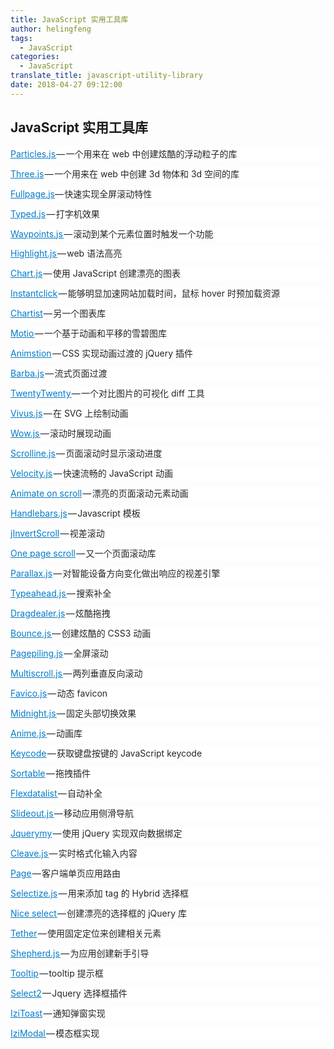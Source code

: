 ```yaml
---
title: JavaScript 实用工具库
author: helingfeng
tags:
  - JavaScript
categories:
  - JavaScript
translate_title: javascript-utility-library
date: 2018-04-27 09:12:00
---
```

## JavaScript 实用工具库

<p style="margin-top: 0px; margin-bottom: 0.714285em; padding: 0px; border: 0px; line-height: 1.57143em; color: rgb(33, 37, 41); font-family: &quot;Monospaced Number&quot;, &quot;Chinese Quote&quot;, -apple-system, system-ui, &quot;Segoe UI&quot;, Roboto, &quot;PingFang SC&quot;, &quot;Hiragino Sans GB&quot;, &quot;Microsoft YaHei&quot;, &quot;Helvetica Neue&quot;, Helvetica, Arial, sans-serif; white-space: normal; background-color: rgb(255, 255, 255);">
    <a href="http://vincentgarreau.com/particles.js/" target="_blank" style="margin: 0px; padding: 0px; border: 0px; line-height: 1.57143em; cursor: pointer; color: rgb(4, 122, 198);">Particles.js </a>— 一个用来在 web 中创建炫酷的浮动粒子的库
</p>
<p style="margin-top: 0px; margin-bottom: 0.714285em; padding: 0px; border: 0px; line-height: 1.57143em; color: rgb(33, 37, 41); font-family: &quot;Monospaced Number&quot;, &quot;Chinese Quote&quot;, -apple-system, system-ui, &quot;Segoe UI&quot;, Roboto, &quot;PingFang SC&quot;, &quot;Hiragino Sans GB&quot;, &quot;Microsoft YaHei&quot;, &quot;Helvetica Neue&quot;, Helvetica, Arial, sans-serif; white-space: normal; background-color: rgb(255, 255, 255);">
    <a href="https://threejs.org/" target="_blank" style="margin: 0px; padding: 0px; border: 0px; line-height: 1.57143em; cursor: pointer; color: rgb(4, 122, 198);">Three.js</a> — 一个用来在 web 中创建 3d 物体和 3d 空间的库
</p>
<p style="margin-top: 0px; margin-bottom: 0.714285em; padding: 0px; border: 0px; line-height: 1.57143em; color: rgb(33, 37, 41); font-family: &quot;Monospaced Number&quot;, &quot;Chinese Quote&quot;, -apple-system, system-ui, &quot;Segoe UI&quot;, Roboto, &quot;PingFang SC&quot;, &quot;Hiragino Sans GB&quot;, &quot;Microsoft YaHei&quot;, &quot;Helvetica Neue&quot;, Helvetica, Arial, sans-serif; white-space: normal; background-color: rgb(255, 255, 255);">
    <a href="https://alvarotrigo.com/fullPage/#firstPage" target="_blank" style="margin: 0px; padding: 0px; border: 0px; line-height: 1.57143em; cursor: pointer; color: rgb(4, 122, 198);">Fullpage.js</a>— 快速实现全屏滚动特性
</p>
<p style="margin-top: 0px; margin-bottom: 0.714285em; padding: 0px; border: 0px; line-height: 1.57143em; color: rgb(33, 37, 41); font-family: &quot;Monospaced Number&quot;, &quot;Chinese Quote&quot;, -apple-system, system-ui, &quot;Segoe UI&quot;, Roboto, &quot;PingFang SC&quot;, &quot;Hiragino Sans GB&quot;, &quot;Microsoft YaHei&quot;, &quot;Helvetica Neue&quot;, Helvetica, Arial, sans-serif; white-space: normal; background-color: rgb(255, 255, 255);">
    <a href="http://www.mattboldt.com/demos/typed-js/" target="_blank" style="margin: 0px; padding: 0px; border: 0px; line-height: 1.57143em; cursor: pointer; color: rgb(4, 122, 198);">Typed.js</a> — 打字机效果
</p>
<p style="margin-top: 0px; margin-bottom: 0.714285em; padding: 0px; border: 0px; line-height: 1.57143em; color: rgb(33, 37, 41); font-family: &quot;Monospaced Number&quot;, &quot;Chinese Quote&quot;, -apple-system, system-ui, &quot;Segoe UI&quot;, Roboto, &quot;PingFang SC&quot;, &quot;Hiragino Sans GB&quot;, &quot;Microsoft YaHei&quot;, &quot;Helvetica Neue&quot;, Helvetica, Arial, sans-serif; white-space: normal; background-color: rgb(255, 255, 255);">
    <a href="http://imakewebthings.com/waypoints/" target="_blank" style="margin: 0px; padding: 0px; border: 0px; line-height: 1.57143em; cursor: pointer; color: rgb(4, 122, 198);">Waypoints.js </a>— 滚动到某个元素位置时触发一个功能
</p>
<p style="margin-top: 0px; margin-bottom: 0.714285em; padding: 0px; border: 0px; line-height: 1.57143em; color: rgb(33, 37, 41); font-family: &quot;Monospaced Number&quot;, &quot;Chinese Quote&quot;, -apple-system, system-ui, &quot;Segoe UI&quot;, Roboto, &quot;PingFang SC&quot;, &quot;Hiragino Sans GB&quot;, &quot;Microsoft YaHei&quot;, &quot;Helvetica Neue&quot;, Helvetica, Arial, sans-serif; white-space: normal; background-color: rgb(255, 255, 255);">
    <a href="https://highlightjs.org/" target="_blank" style="margin: 0px; padding: 0px; border: 0px; line-height: 1.57143em; cursor: pointer; color: rgb(4, 122, 198);">Highlight.js </a>— web 语法高亮
</p>
<p style="margin-top: 0px; margin-bottom: 0.714285em; padding: 0px; border: 0px; line-height: 1.57143em; color: rgb(33, 37, 41); font-family: &quot;Monospaced Number&quot;, &quot;Chinese Quote&quot;, -apple-system, system-ui, &quot;Segoe UI&quot;, Roboto, &quot;PingFang SC&quot;, &quot;Hiragino Sans GB&quot;, &quot;Microsoft YaHei&quot;, &quot;Helvetica Neue&quot;, Helvetica, Arial, sans-serif; white-space: normal; background-color: rgb(255, 255, 255);">
    <a href="http://www.chartjs.org/" target="_blank" style="margin: 0px; padding: 0px; border: 0px; line-height: 1.57143em; cursor: pointer; color: rgb(4, 122, 198);">Chart.js</a> — 使用 JavaScript 创建漂亮的图表
</p>
<p style="margin-top: 0px; margin-bottom: 0.714285em; padding: 0px; border: 0px; line-height: 1.57143em; color: rgb(33, 37, 41); font-family: &quot;Monospaced Number&quot;, &quot;Chinese Quote&quot;, -apple-system, system-ui, &quot;Segoe UI&quot;, Roboto, &quot;PingFang SC&quot;, &quot;Hiragino Sans GB&quot;, &quot;Microsoft YaHei&quot;, &quot;Helvetica Neue&quot;, Helvetica, Arial, sans-serif; white-space: normal; background-color: rgb(255, 255, 255);">
    <a href="http://instantclick.io/" target="_blank" style="margin: 0px; padding: 0px; border: 0px; line-height: 1.57143em; cursor: pointer; color: rgb(4, 122, 198);">Instantclick</a> — 能够明显加速网站加载时间，鼠标 hover 时预加载资源
</p>
<p style="margin-top: 0px; margin-bottom: 0.714285em; padding: 0px; border: 0px; line-height: 1.57143em; color: rgb(33, 37, 41); font-family: &quot;Monospaced Number&quot;, &quot;Chinese Quote&quot;, -apple-system, system-ui, &quot;Segoe UI&quot;, Roboto, &quot;PingFang SC&quot;, &quot;Hiragino Sans GB&quot;, &quot;Microsoft YaHei&quot;, &quot;Helvetica Neue&quot;, Helvetica, Arial, sans-serif; white-space: normal; background-color: rgb(255, 255, 255);">
    <a href="http://gionkunz.github.io/chartist-js/index.html" target="_blank" style="margin: 0px; padding: 0px; border: 0px; line-height: 1.57143em; cursor: pointer; color: rgb(4, 122, 198);">Chartist</a> — 另一个图表库
</p>
<p style="margin-top: 0px; margin-bottom: 0.714285em; padding: 0px; border: 0px; line-height: 1.57143em; color: rgb(33, 37, 41); font-family: &quot;Monospaced Number&quot;, &quot;Chinese Quote&quot;, -apple-system, system-ui, &quot;Segoe UI&quot;, Roboto, &quot;PingFang SC&quot;, &quot;Hiragino Sans GB&quot;, &quot;Microsoft YaHei&quot;, &quot;Helvetica Neue&quot;, Helvetica, Arial, sans-serif; white-space: normal; background-color: rgb(255, 255, 255);">
    <a href="http://darsa.in/motio/#!introduction" target="_blank" style="margin: 0px; padding: 0px; border: 0px; line-height: 1.57143em; cursor: pointer; color: rgb(4, 122, 198);">Motio </a>— 一个基于动画和平移的雪碧图库
</p>
<p style="margin-top: 0px; margin-bottom: 0.714285em; padding: 0px; border: 0px; line-height: 1.57143em; color: rgb(33, 37, 41); font-family: &quot;Monospaced Number&quot;, &quot;Chinese Quote&quot;, -apple-system, system-ui, &quot;Segoe UI&quot;, Roboto, &quot;PingFang SC&quot;, &quot;Hiragino Sans GB&quot;, &quot;Microsoft YaHei&quot;, &quot;Helvetica Neue&quot;, Helvetica, Arial, sans-serif; white-space: normal; background-color: rgb(255, 255, 255);">
    <a href="http://git.blivesta.com/animsition/" target="_blank" style="margin: 0px; padding: 0px; border: 0px; line-height: 1.57143em; cursor: pointer; color: rgb(4, 122, 198);">Animstion</a> — CSS 实现动画过渡的 jQuery 插件
</p>
<p style="margin-top: 0px; margin-bottom: 0.714285em; padding: 0px; border: 0px; line-height: 1.57143em; color: rgb(33, 37, 41); font-family: &quot;Monospaced Number&quot;, &quot;Chinese Quote&quot;, -apple-system, system-ui, &quot;Segoe UI&quot;, Roboto, &quot;PingFang SC&quot;, &quot;Hiragino Sans GB&quot;, &quot;Microsoft YaHei&quot;, &quot;Helvetica Neue&quot;, Helvetica, Arial, sans-serif; white-space: normal; background-color: rgb(255, 255, 255);">
    <a href="https://github.com/luruke/barba.js" target="_blank" style="margin: 0px; padding: 0px; border: 0px; line-height: 1.57143em; cursor: pointer; color: rgb(4, 122, 198);">Barba.js</a> — 流式页面过渡
</p>
<p style="margin-top: 0px; margin-bottom: 0.714285em; padding: 0px; border: 0px; line-height: 1.57143em; color: rgb(33, 37, 41); font-family: &quot;Monospaced Number&quot;, &quot;Chinese Quote&quot;, -apple-system, system-ui, &quot;Segoe UI&quot;, Roboto, &quot;PingFang SC&quot;, &quot;Hiragino Sans GB&quot;, &quot;Microsoft YaHei&quot;, &quot;Helvetica Neue&quot;, Helvetica, Arial, sans-serif; white-space: normal; background-color: rgb(255, 255, 255);">
    <a href="http://zurb.com/playground/twentytwenty" target="_blank" style="margin: 0px; padding: 0px; border: 0px; line-height: 1.57143em; cursor: pointer; color: rgb(4, 122, 198);">TwentyTwenty </a>— 一个对比图片的可视化 diff 工具
</p>
<p style="margin-top: 0px; margin-bottom: 0.714285em; padding: 0px; border: 0px; line-height: 1.57143em; color: rgb(33, 37, 41); font-family: &quot;Monospaced Number&quot;, &quot;Chinese Quote&quot;, -apple-system, system-ui, &quot;Segoe UI&quot;, Roboto, &quot;PingFang SC&quot;, &quot;Hiragino Sans GB&quot;, &quot;Microsoft YaHei&quot;, &quot;Helvetica Neue&quot;, Helvetica, Arial, sans-serif; white-space: normal; background-color: rgb(255, 255, 255);">
    <a href="https://github.com/maxwellito/vivus#vivusjs" target="_blank" style="margin: 0px; padding: 0px; border: 0px; line-height: 1.57143em; cursor: pointer; color: rgb(4, 122, 198);">Vivus.js</a> — 在 SVG 上绘制动画
</p>
<p style="margin-top: 0px; margin-bottom: 0.714285em; padding: 0px; border: 0px; line-height: 1.57143em; color: rgb(33, 37, 41); font-family: &quot;Monospaced Number&quot;, &quot;Chinese Quote&quot;, -apple-system, system-ui, &quot;Segoe UI&quot;, Roboto, &quot;PingFang SC&quot;, &quot;Hiragino Sans GB&quot;, &quot;Microsoft YaHei&quot;, &quot;Helvetica Neue&quot;, Helvetica, Arial, sans-serif; white-space: normal; background-color: rgb(255, 255, 255);">
    <a href="http://mynameismatthieu.com/WOW/" target="_blank" style="margin: 0px; padding: 0px; border: 0px; line-height: 1.57143em; cursor: pointer; color: rgb(4, 122, 198);">Wow.js </a>— 滚动时展现动画
</p>
<p style="margin-top: 0px; margin-bottom: 0.714285em; padding: 0px; border: 0px; line-height: 1.57143em; color: rgb(33, 37, 41); font-family: &quot;Monospaced Number&quot;, &quot;Chinese Quote&quot;, -apple-system, system-ui, &quot;Segoe UI&quot;, Roboto, &quot;PingFang SC&quot;, &quot;Hiragino Sans GB&quot;, &quot;Microsoft YaHei&quot;, &quot;Helvetica Neue&quot;, Helvetica, Arial, sans-serif; white-space: normal; background-color: rgb(255, 255, 255);">
    <a href="https://github.com/anthonyly/Scrolline.js" target="_blank" style="margin: 0px; padding: 0px; border: 0px; line-height: 1.57143em; cursor: pointer; color: rgb(4, 122, 198);">Scrolline.js</a> — 页面滚动时显示滚动进度
</p>
<p style="margin-top: 0px; margin-bottom: 0.714285em; padding: 0px; border: 0px; line-height: 1.57143em; color: rgb(33, 37, 41); font-family: &quot;Monospaced Number&quot;, &quot;Chinese Quote&quot;, -apple-system, system-ui, &quot;Segoe UI&quot;, Roboto, &quot;PingFang SC&quot;, &quot;Hiragino Sans GB&quot;, &quot;Microsoft YaHei&quot;, &quot;Helvetica Neue&quot;, Helvetica, Arial, sans-serif; white-space: normal; background-color: rgb(255, 255, 255);">
    <a href="http://velocityjs.org/" target="_blank" style="margin: 0px; padding: 0px; border: 0px; line-height: 1.57143em; cursor: pointer; color: rgb(4, 122, 198);">Velocity.js</a> — 快速流畅的 JavaScript 动画
</p>
<p style="margin-top: 0px; margin-bottom: 0.714285em; padding: 0px; border: 0px; line-height: 1.57143em; color: rgb(33, 37, 41); font-family: &quot;Monospaced Number&quot;, &quot;Chinese Quote&quot;, -apple-system, system-ui, &quot;Segoe UI&quot;, Roboto, &quot;PingFang SC&quot;, &quot;Hiragino Sans GB&quot;, &quot;Microsoft YaHei&quot;, &quot;Helvetica Neue&quot;, Helvetica, Arial, sans-serif; white-space: normal; background-color: rgb(255, 255, 255);">
    <a href="http://michalsnik.github.io/aos/" target="_blank" style="margin: 0px; padding: 0px; border: 0px; line-height: 1.57143em; cursor: pointer; color: rgb(4, 122, 198);">Animate on scroll</a> — 漂亮的页面滚动元素动画
</p>
<p style="margin-top: 0px; margin-bottom: 0.714285em; padding: 0px; border: 0px; line-height: 1.57143em; color: rgb(33, 37, 41); font-family: &quot;Monospaced Number&quot;, &quot;Chinese Quote&quot;, -apple-system, system-ui, &quot;Segoe UI&quot;, Roboto, &quot;PingFang SC&quot;, &quot;Hiragino Sans GB&quot;, &quot;Microsoft YaHei&quot;, &quot;Helvetica Neue&quot;, Helvetica, Arial, sans-serif; white-space: normal; background-color: rgb(255, 255, 255);">
    <a href="http://handlebarsjs.com/" target="_blank" style="margin: 0px; padding: 0px; border: 0px; line-height: 1.57143em; cursor: pointer; color: rgb(4, 122, 198);">Handlebars.js</a> — Javascript 模板
</p>
<p style="margin-top: 0px; margin-bottom: 0.714285em; padding: 0px; border: 0px; line-height: 1.57143em; color: rgb(33, 37, 41); font-family: &quot;Monospaced Number&quot;, &quot;Chinese Quote&quot;, -apple-system, system-ui, &quot;Segoe UI&quot;, Roboto, &quot;PingFang SC&quot;, &quot;Hiragino Sans GB&quot;, &quot;Microsoft YaHei&quot;, &quot;Helvetica Neue&quot;, Helvetica, Arial, sans-serif; white-space: normal; background-color: rgb(255, 255, 255);">
    <a href="http://www.pixxelfactory.net/jInvertScroll/" target="_blank" style="margin: 0px; padding: 0px; border: 0px; line-height: 1.57143em; cursor: pointer; color: rgb(4, 122, 198);">jInvertScroll</a> — 视差滚动
</p>
<p style="margin-top: 0px; margin-bottom: 0.714285em; padding: 0px; border: 0px; line-height: 1.57143em; color: rgb(33, 37, 41); font-family: &quot;Monospaced Number&quot;, &quot;Chinese Quote&quot;, -apple-system, system-ui, &quot;Segoe UI&quot;, Roboto, &quot;PingFang SC&quot;, &quot;Hiragino Sans GB&quot;, &quot;Microsoft YaHei&quot;, &quot;Helvetica Neue&quot;, Helvetica, Arial, sans-serif; white-space: normal; background-color: rgb(255, 255, 255);">
    <a href="https://github.com/peachananr/onepage-scroll" target="_blank" style="margin: 0px; padding: 0px; border: 0px; line-height: 1.57143em; cursor: pointer; color: rgb(4, 122, 198);">One page scroll</a> — 又一个页面滚动库
</p>
<p style="margin-top: 0px; margin-bottom: 0.714285em; padding: 0px; border: 0px; line-height: 1.57143em; color: rgb(33, 37, 41); font-family: &quot;Monospaced Number&quot;, &quot;Chinese Quote&quot;, -apple-system, system-ui, &quot;Segoe UI&quot;, Roboto, &quot;PingFang SC&quot;, &quot;Hiragino Sans GB&quot;, &quot;Microsoft YaHei&quot;, &quot;Helvetica Neue&quot;, Helvetica, Arial, sans-serif; white-space: normal; background-color: rgb(255, 255, 255);">
    <a href="https://github.com/wagerfield/parallax" target="_blank" style="margin: 0px; padding: 0px; border: 0px; line-height: 1.57143em; cursor: pointer; color: rgb(4, 122, 198);">Parallax.js</a> — 对智能设备方向变化做出响应的视差引擎
</p>
<p style="margin-top: 0px; margin-bottom: 0.714285em; padding: 0px; border: 0px; line-height: 1.57143em; color: rgb(33, 37, 41); font-family: &quot;Monospaced Number&quot;, &quot;Chinese Quote&quot;, -apple-system, system-ui, &quot;Segoe UI&quot;, Roboto, &quot;PingFang SC&quot;, &quot;Hiragino Sans GB&quot;, &quot;Microsoft YaHei&quot;, &quot;Helvetica Neue&quot;, Helvetica, Arial, sans-serif; white-space: normal; background-color: rgb(255, 255, 255);">
    <a href="http://twitter.github.io/typeahead.js/" target="_blank" style="margin: 0px; padding: 0px; border: 0px; line-height: 1.57143em; cursor: pointer; color: rgb(4, 122, 198);">Typeahead.js </a>— 搜索补全
</p>
<p style="margin-top: 0px; margin-bottom: 0.714285em; padding: 0px; border: 0px; line-height: 1.57143em; color: rgb(33, 37, 41); font-family: &quot;Monospaced Number&quot;, &quot;Chinese Quote&quot;, -apple-system, system-ui, &quot;Segoe UI&quot;, Roboto, &quot;PingFang SC&quot;, &quot;Hiragino Sans GB&quot;, &quot;Microsoft YaHei&quot;, &quot;Helvetica Neue&quot;, Helvetica, Arial, sans-serif; white-space: normal; background-color: rgb(255, 255, 255);">
    <a href="http://skidding.github.io/dragdealer/" target="_blank" style="margin: 0px; padding: 0px; border: 0px; line-height: 1.57143em; cursor: pointer; color: rgb(4, 122, 198);">Dragdealer.js</a> — 炫酷拖拽
</p>
<p style="margin-top: 0px; margin-bottom: 0.714285em; padding: 0px; border: 0px; line-height: 1.57143em; color: rgb(33, 37, 41); font-family: &quot;Monospaced Number&quot;, &quot;Chinese Quote&quot;, -apple-system, system-ui, &quot;Segoe UI&quot;, Roboto, &quot;PingFang SC&quot;, &quot;Hiragino Sans GB&quot;, &quot;Microsoft YaHei&quot;, &quot;Helvetica Neue&quot;, Helvetica, Arial, sans-serif; white-space: normal; background-color: rgb(255, 255, 255);">
    <a href="http://bouncejs.com/" target="_blank" style="margin: 0px; padding: 0px; border: 0px; line-height: 1.57143em; cursor: pointer; color: rgb(4, 122, 198);">Bounce.js </a>— 创建炫酷的 CSS3 动画
</p>
<p style="margin-top: 0px; margin-bottom: 0.714285em; padding: 0px; border: 0px; line-height: 1.57143em; color: rgb(33, 37, 41); font-family: &quot;Monospaced Number&quot;, &quot;Chinese Quote&quot;, -apple-system, system-ui, &quot;Segoe UI&quot;, Roboto, &quot;PingFang SC&quot;, &quot;Hiragino Sans GB&quot;, &quot;Microsoft YaHei&quot;, &quot;Helvetica Neue&quot;, Helvetica, Arial, sans-serif; white-space: normal; background-color: rgb(255, 255, 255);">
    <a href="https://github.com/alvarotrigo/pagePiling.js" target="_blank" style="margin: 0px; padding: 0px; border: 0px; line-height: 1.57143em; cursor: pointer; color: rgb(4, 122, 198);">Pagepiling.js</a> — 全屏滚动
</p>
<p style="margin-top: 0px; margin-bottom: 0.714285em; padding: 0px; border: 0px; line-height: 1.57143em; color: rgb(33, 37, 41); font-family: &quot;Monospaced Number&quot;, &quot;Chinese Quote&quot;, -apple-system, system-ui, &quot;Segoe UI&quot;, Roboto, &quot;PingFang SC&quot;, &quot;Hiragino Sans GB&quot;, &quot;Microsoft YaHei&quot;, &quot;Helvetica Neue&quot;, Helvetica, Arial, sans-serif; white-space: normal; background-color: rgb(255, 255, 255);">
    <a href="https://github.com/alvarotrigo/multiscroll.js" target="_blank" style="margin: 0px; padding: 0px; border: 0px; line-height: 1.57143em; cursor: pointer; color: rgb(4, 122, 198);">Multiscroll.js </a>— 两列垂直反向滚动
</p>
<p style="margin-top: 0px; margin-bottom: 0.714285em; padding: 0px; border: 0px; line-height: 1.57143em; color: rgb(33, 37, 41); font-family: &quot;Monospaced Number&quot;, &quot;Chinese Quote&quot;, -apple-system, system-ui, &quot;Segoe UI&quot;, Roboto, &quot;PingFang SC&quot;, &quot;Hiragino Sans GB&quot;, &quot;Microsoft YaHei&quot;, &quot;Helvetica Neue&quot;, Helvetica, Arial, sans-serif; white-space: normal; background-color: rgb(255, 255, 255);">
    <a href="http://lab.ejci.net/favico.js/" target="_blank" style="margin: 0px; padding: 0px; border: 0px; line-height: 1.57143em; cursor: pointer; color: rgb(4, 122, 198);">Favico.js</a> — 动态 favicon
</p>
<p style="margin-top: 0px; margin-bottom: 0.714285em; padding: 0px; border: 0px; line-height: 1.57143em; color: rgb(33, 37, 41); font-family: &quot;Monospaced Number&quot;, &quot;Chinese Quote&quot;, -apple-system, system-ui, &quot;Segoe UI&quot;, Roboto, &quot;PingFang SC&quot;, &quot;Hiragino Sans GB&quot;, &quot;Microsoft YaHei&quot;, &quot;Helvetica Neue&quot;, Helvetica, Arial, sans-serif; white-space: normal; background-color: rgb(255, 255, 255);">
    <a href="http://aerolab.github.io/midnight.js/" target="_blank" style="margin: 0px; padding: 0px; border: 0px; line-height: 1.57143em; cursor: pointer; color: rgb(4, 122, 198);">Midnight.js </a>— 固定头部切换效果
</p>
<p style="margin-top: 0px; margin-bottom: 0.714285em; padding: 0px; border: 0px; line-height: 1.57143em; color: rgb(33, 37, 41); font-family: &quot;Monospaced Number&quot;, &quot;Chinese Quote&quot;, -apple-system, system-ui, &quot;Segoe UI&quot;, Roboto, &quot;PingFang SC&quot;, &quot;Hiragino Sans GB&quot;, &quot;Microsoft YaHei&quot;, &quot;Helvetica Neue&quot;, Helvetica, Arial, sans-serif; white-space: normal; background-color: rgb(255, 255, 255);">
    <a href="http://animejs.com/" target="_blank" style="margin: 0px; padding: 0px; border: 0px; line-height: 1.57143em; cursor: pointer; color: rgb(4, 122, 198);">Anime.js </a>— 动画库
</p>
<p style="margin-top: 0px; margin-bottom: 0.714285em; padding: 0px; border: 0px; line-height: 1.57143em; color: rgb(33, 37, 41); font-family: &quot;Monospaced Number&quot;, &quot;Chinese Quote&quot;, -apple-system, system-ui, &quot;Segoe UI&quot;, Roboto, &quot;PingFang SC&quot;, &quot;Hiragino Sans GB&quot;, &quot;Microsoft YaHei&quot;, &quot;Helvetica Neue&quot;, Helvetica, Arial, sans-serif; white-space: normal; background-color: rgb(255, 255, 255);">
    <a href="http://keycode.info/" target="_blank" style="margin: 0px; padding: 0px; border: 0px; line-height: 1.57143em; cursor: pointer; color: rgb(4, 122, 198);">Keycode</a> — 获取键盘按键的 JavaScript keycode
</p>
<p style="margin-top: 0px; margin-bottom: 0.714285em; padding: 0px; border: 0px; line-height: 1.57143em; color: rgb(33, 37, 41); font-family: &quot;Monospaced Number&quot;, &quot;Chinese Quote&quot;, -apple-system, system-ui, &quot;Segoe UI&quot;, Roboto, &quot;PingFang SC&quot;, &quot;Hiragino Sans GB&quot;, &quot;Microsoft YaHei&quot;, &quot;Helvetica Neue&quot;, Helvetica, Arial, sans-serif; white-space: normal; background-color: rgb(255, 255, 255);">
    <a href="http://rubaxa.github.io/Sortable/" target="_blank" style="margin: 0px; padding: 0px; border: 0px; line-height: 1.57143em; cursor: pointer; color: rgb(4, 122, 198);">Sortable</a> — 拖拽插件
</p>
<p style="margin-top: 0px; margin-bottom: 0.714285em; padding: 0px; border: 0px; line-height: 1.57143em; color: rgb(33, 37, 41); font-family: &quot;Monospaced Number&quot;, &quot;Chinese Quote&quot;, -apple-system, system-ui, &quot;Segoe UI&quot;, Roboto, &quot;PingFang SC&quot;, &quot;Hiragino Sans GB&quot;, &quot;Microsoft YaHei&quot;, &quot;Helvetica Neue&quot;, Helvetica, Arial, sans-serif; white-space: normal; background-color: rgb(255, 255, 255);">
    <a href="http://projects.sergiodinislopes.pt/flexdatalist/" target="_blank" style="margin: 0px; padding: 0px; border: 0px; line-height: 1.57143em; cursor: pointer; color: rgb(4, 122, 198);">Flexdatalist </a>— 自动补全
</p>
<p style="margin-top: 0px; margin-bottom: 0.714285em; padding: 0px; border: 0px; line-height: 1.57143em; color: rgb(33, 37, 41); font-family: &quot;Monospaced Number&quot;, &quot;Chinese Quote&quot;, -apple-system, system-ui, &quot;Segoe UI&quot;, Roboto, &quot;PingFang SC&quot;, &quot;Hiragino Sans GB&quot;, &quot;Microsoft YaHei&quot;, &quot;Helvetica Neue&quot;, Helvetica, Arial, sans-serif; white-space: normal; background-color: rgb(255, 255, 255);">
    <a href="https://slideout.js.org/" target="_blank" style="margin: 0px; padding: 0px; border: 0px; line-height: 1.57143em; cursor: pointer; color: rgb(4, 122, 198);">Slideout.js </a>— 移动应用侧滑导航
</p>
<p style="margin-top: 0px; margin-bottom: 0.714285em; padding: 0px; border: 0px; line-height: 1.57143em; color: rgb(33, 37, 41); font-family: &quot;Monospaced Number&quot;, &quot;Chinese Quote&quot;, -apple-system, system-ui, &quot;Segoe UI&quot;, Roboto, &quot;PingFang SC&quot;, &quot;Hiragino Sans GB&quot;, &quot;Microsoft YaHei&quot;, &quot;Helvetica Neue&quot;, Helvetica, Arial, sans-serif; white-space: normal; background-color: rgb(255, 255, 255);">
    <a href="http://jquerymy.com/#/" target="_blank" style="margin: 0px; padding: 0px; border: 0px; line-height: 1.57143em; cursor: pointer; color: rgb(4, 122, 198);">Jquerymy</a> — 使用 jQuery 实现双向数据绑定
</p>
<p style="margin-top: 0px; margin-bottom: 0.714285em; padding: 0px; border: 0px; line-height: 1.57143em; color: rgb(33, 37, 41); font-family: &quot;Monospaced Number&quot;, &quot;Chinese Quote&quot;, -apple-system, system-ui, &quot;Segoe UI&quot;, Roboto, &quot;PingFang SC&quot;, &quot;Hiragino Sans GB&quot;, &quot;Microsoft YaHei&quot;, &quot;Helvetica Neue&quot;, Helvetica, Arial, sans-serif; white-space: normal; background-color: rgb(255, 255, 255);">
    <a href="http://nosir.github.io/cleave.js/" target="_blank" style="margin: 0px; padding: 0px; border: 0px; line-height: 1.57143em; cursor: pointer; color: rgb(4, 122, 198);">Cleave.js </a>— 实时格式化输入内容
</p>
<p style="margin-top: 0px; margin-bottom: 0.714285em; padding: 0px; border: 0px; line-height: 1.57143em; color: rgb(33, 37, 41); font-family: &quot;Monospaced Number&quot;, &quot;Chinese Quote&quot;, -apple-system, system-ui, &quot;Segoe UI&quot;, Roboto, &quot;PingFang SC&quot;, &quot;Hiragino Sans GB&quot;, &quot;Microsoft YaHei&quot;, &quot;Helvetica Neue&quot;, Helvetica, Arial, sans-serif; white-space: normal; background-color: rgb(255, 255, 255);">
    <a href="http://smalljs.org/client-side-routing/page/" target="_blank" style="margin: 0px; padding: 0px; border: 0px; line-height: 1.57143em; cursor: pointer; color: rgb(4, 122, 198);">Page</a> — 客户端单页应用路由
</p>
<p style="margin-top: 0px; margin-bottom: 0.714285em; padding: 0px; border: 0px; line-height: 1.57143em; color: rgb(33, 37, 41); font-family: &quot;Monospaced Number&quot;, &quot;Chinese Quote&quot;, -apple-system, system-ui, &quot;Segoe UI&quot;, Roboto, &quot;PingFang SC&quot;, &quot;Hiragino Sans GB&quot;, &quot;Microsoft YaHei&quot;, &quot;Helvetica Neue&quot;, Helvetica, Arial, sans-serif; white-space: normal; background-color: rgb(255, 255, 255);">
    <a href="http://selectize.github.io/selectize.js/" target="_blank" style="margin: 0px; padding: 0px; border: 0px; line-height: 1.57143em; cursor: pointer; color: rgb(4, 122, 198);">Selectize.js</a> — 用来添加 tag 的 Hybrid 选择框
</p>
<p style="margin-top: 0px; margin-bottom: 0.714285em; padding: 0px; border: 0px; line-height: 1.57143em; color: rgb(33, 37, 41); font-family: &quot;Monospaced Number&quot;, &quot;Chinese Quote&quot;, -apple-system, system-ui, &quot;Segoe UI&quot;, Roboto, &quot;PingFang SC&quot;, &quot;Hiragino Sans GB&quot;, &quot;Microsoft YaHei&quot;, &quot;Helvetica Neue&quot;, Helvetica, Arial, sans-serif; white-space: normal; background-color: rgb(255, 255, 255);">
    <a href="http://hernansartorio.com/jquery-nice-select/" target="_blank" style="margin: 0px; padding: 0px; border: 0px; line-height: 1.57143em; cursor: pointer; color: rgb(4, 122, 198);">Nice select </a>— 创建漂亮的选择框的 jQuery 库
</p>
<p style="margin-top: 0px; margin-bottom: 0.714285em; padding: 0px; border: 0px; line-height: 1.57143em; color: rgb(33, 37, 41); font-family: &quot;Monospaced Number&quot;, &quot;Chinese Quote&quot;, -apple-system, system-ui, &quot;Segoe UI&quot;, Roboto, &quot;PingFang SC&quot;, &quot;Hiragino Sans GB&quot;, &quot;Microsoft YaHei&quot;, &quot;Helvetica Neue&quot;, Helvetica, Arial, sans-serif; white-space: normal; background-color: rgb(255, 255, 255);">
    <a href="http://tether.io/" target="_blank" style="margin: 0px; padding: 0px; border: 0px; line-height: 1.57143em; cursor: pointer; color: rgb(4, 122, 198);">Tether</a> — 使用固定定位来创建相关元素
</p>
<p style="margin-top: 0px; margin-bottom: 0.714285em; padding: 0px; border: 0px; line-height: 1.57143em; color: rgb(33, 37, 41); font-family: &quot;Monospaced Number&quot;, &quot;Chinese Quote&quot;, -apple-system, system-ui, &quot;Segoe UI&quot;, Roboto, &quot;PingFang SC&quot;, &quot;Hiragino Sans GB&quot;, &quot;Microsoft YaHei&quot;, &quot;Helvetica Neue&quot;, Helvetica, Arial, sans-serif; white-space: normal; background-color: rgb(255, 255, 255);">
    <a href="https://github.com/HubSpot/shepherd" target="_blank" style="margin: 0px; padding: 0px; border: 0px; line-height: 1.57143em; cursor: pointer; color: rgb(4, 122, 198);">Shepherd.js </a>— 为应用创建新手引导
</p>
<p style="margin-top: 0px; margin-bottom: 0.714285em; padding: 0px; border: 0px; line-height: 1.57143em; color: rgb(33, 37, 41); font-family: &quot;Monospaced Number&quot;, &quot;Chinese Quote&quot;, -apple-system, system-ui, &quot;Segoe UI&quot;, Roboto, &quot;PingFang SC&quot;, &quot;Hiragino Sans GB&quot;, &quot;Microsoft YaHei&quot;, &quot;Helvetica Neue&quot;, Helvetica, Arial, sans-serif; white-space: normal; background-color: rgb(255, 255, 255);">
    <a href="https://github.com/HubSpot/tooltip" target="_blank" style="margin: 0px; padding: 0px; border: 0px; line-height: 1.57143em; cursor: pointer; color: rgb(4, 122, 198);">Tooltip</a> — tooltip 提示框
</p>
<p style="margin-top: 0px; margin-bottom: 0.714285em; padding: 0px; border: 0px; line-height: 1.57143em; color: rgb(33, 37, 41); font-family: &quot;Monospaced Number&quot;, &quot;Chinese Quote&quot;, -apple-system, system-ui, &quot;Segoe UI&quot;, Roboto, &quot;PingFang SC&quot;, &quot;Hiragino Sans GB&quot;, &quot;Microsoft YaHei&quot;, &quot;Helvetica Neue&quot;, Helvetica, Arial, sans-serif; white-space: normal; background-color: rgb(255, 255, 255);">
    <a href="https://select2.github.io/" target="_blank" style="margin: 0px; padding: 0px; border: 0px; line-height: 1.57143em; cursor: pointer; color: rgb(4, 122, 198);">Select2</a> — Jquery 选择框插件
</p>
<p style="margin-top: 0px; margin-bottom: 0.714285em; padding: 0px; border: 0px; line-height: 1.57143em; color: rgb(33, 37, 41); font-family: &quot;Monospaced Number&quot;, &quot;Chinese Quote&quot;, -apple-system, system-ui, &quot;Segoe UI&quot;, Roboto, &quot;PingFang SC&quot;, &quot;Hiragino Sans GB&quot;, &quot;Microsoft YaHei&quot;, &quot;Helvetica Neue&quot;, Helvetica, Arial, sans-serif; white-space: normal; background-color: rgb(255, 255, 255);">
    <a href="http://izitoast.marcelodolce.com/" target="_blank" style="margin: 0px; padding: 0px; border: 0px; line-height: 1.57143em; cursor: pointer; color: rgb(4, 122, 198);">IziToast</a> — 通知弹窗实现
</p>
<p style="margin-top: 0px; margin-bottom: 0.714285em; padding: 0px; border: 0px; line-height: 1.57143em; color: rgb(33, 37, 41); font-family: &quot;Monospaced Number&quot;, &quot;Chinese Quote&quot;, -apple-system, system-ui, &quot;Segoe UI&quot;, Roboto, &quot;PingFang SC&quot;, &quot;Hiragino Sans GB&quot;, &quot;Microsoft YaHei&quot;, &quot;Helvetica Neue&quot;, Helvetica, Arial, sans-serif; white-space: normal; background-color: rgb(255, 255, 255);">
    <a href="http://izimodal.marcelodolce.com/" target="_blank" style="margin: 0px; padding: 0px; border: 0px; line-height: 1.57143em; cursor: pointer; color: rgb(4, 122, 198);">IziModal </a>— 模态框实现
</p>
<p>
    <br/>
</p>